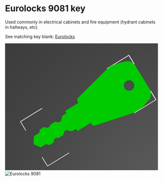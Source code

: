 # Eurolocks 9081 key

Used commonly in electrical cabinets and fire equipment (hydrant cabinets in hallways, etc).

See matching key blank: [Eurolocks](../../blanks/Eurolocks-large/)

![Eurolocks 9081](eurolocks_9081.jpg "Eurolocks 9081 key")
![Eurolocks 9081](euro-locks-9081-bitting.jpg "Eurolocks 9081 key bitting")